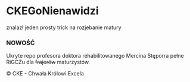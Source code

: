 # CKEGoNienawidzi
znalazł jeden prosty trick na rozjebanie matury

### NOWOŚĆ
Ukryte repo profesora doktora rehabilitowanego Mercina Stęporra pełne RiGCZu dla ~~frajerów~~ maturzystów.

&copy; CKE - Chwała Królowi Excela